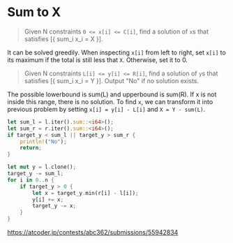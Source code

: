 # Sum to X

> Given N constraints `0 <= x[i] <= C[i]`, find a solution of `x`s that satisfies [{ sum_i x_i = X }].

It can be solved greedily. When inspecting `x[i]` from left to right, set `x[i]` to its maximum if the total is still less that `X`. Otherwise, set it to 0.

> Given N constraints `L[i] <= y[i] <= R[i]`, find a solution of `y`s that satisfies [{ sum_i x_i = Y }]. Output "No" if no solution exists.

The possible lowerbound is sum(L) and upperbound is sum(R). If x is not inside this range, there is no solution. To find `x`, we can transform it into previous problem by setting `x[i] = y[i] - L[i]` and `X = Y - sum(L)`.

```rust
let sum_l = l.iter().sum::<i64>();
let sum_r = r.iter().sum::<i64>();
if target_y < sum_l || target_y > sum_r {
    println!("No");
    return;
}

let mut y = l.clone();
target_y -= sum_l;
for i in 0..n {
    if target_y > 0 {
        let x = target_y.min(r[i] - l[i]);
        y[i] += x;
        target_y -= x;
    }
}
```

<https://atcoder.jp/contests/abc362/submissions/55942834>


